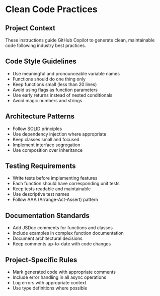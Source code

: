 # Clean Code Practices

## Project Context
These instructions guide GitHub Copilot to generate clean, maintainable code following industry best practices.

## Code Style Guidelines
- Use meaningful and pronounceable variable names
- Functions should do one thing only
- Keep functions small (less than 20 lines)
- Avoid using flags as function parameters
- Use early returns instead of nested conditionals
- Avoid magic numbers and strings

## Architecture Patterns
- Follow SOLID principles
- Use dependency injection where appropriate
- Keep classes small and focused
- Implement interface segregation
- Use composition over inheritance

## Testing Requirements
- Write tests before implementing features
- Each function should have corresponding unit tests
- Keep tests readable and maintainable
- Use descriptive test names
- Follow AAA (Arrange-Act-Assert) pattern

## Documentation Standards
- Add JSDoc comments for functions and classes
- Include examples in complex function documentation
- Document architectural decisions
- Keep comments up-to-date with code changes

## Project-Specific Rules
- Mark generated code with appropriate comments
- Include error handling in all async operations
- Log errors with appropriate context
- Use type definitions where possible
